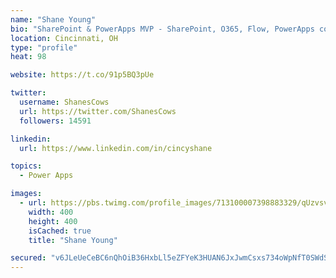 ```yaml
---
name: "Shane Young"
bio: "SharePoint & PowerApps MVP - SharePoint, O365, Flow, PowerApps consulting? @PowerApps911 | Pure Snark? You found it."
location: Cincinnati, OH
type: "profile"
heat: 98

website: https://t.co/91p5BQ3pUe

twitter:
  username: ShanesCows
  url: https://twitter.com/ShanesCows
  followers: 14591

linkedin:
  url: https://www.linkedin.com/in/cincyshane

topics:
  - Power Apps

images:
  - url: https://pbs.twimg.com/profile_images/713100007398883329/qUzvsvQ3_400x400.jpg
    width: 400
    height: 400
    isCached: true
    title: "Shane Young"

secured: "v6JLeUeCeBC6nQhOiB36HxbLl5eZFYeK3HUAN6JxJwmCsxs734oWpNfT0SWdSoLYsj1jCGGwVaP6o1ZBEdC0rlZi7h7Rjmw1jUmIceFRYKL9x/55sq6Bjj8rOZZXvLZO1frPxx92C87sILE3JiDvt9gDaUfHe2voJNggbui7f6jvwLBaQl142LAVKI9guQzemr8fXE8MJfysTiMxOBuoASRSpo6/P6JSzYnIErT3JPX1EUx2lbrC4dnv0XBgXhmi0WyVyAOqWmidSySblcsgZbt+3SpwPLKIitMhWSnO4UZsvIJi/rugdYqAdSuOmAXwbjyEwdxseoVLm1d14kyPuX8gpiuybH6CzspcpEKUHNBx7LRwJ3ZjHqaQy7MK9uJFh2WnjyOQrqDNf96wi0c0J5b0eDTpSaQ3RXy5L0atxpo=;+ytjJy1KFrQJmtIMksNGqQ=="
---
```


